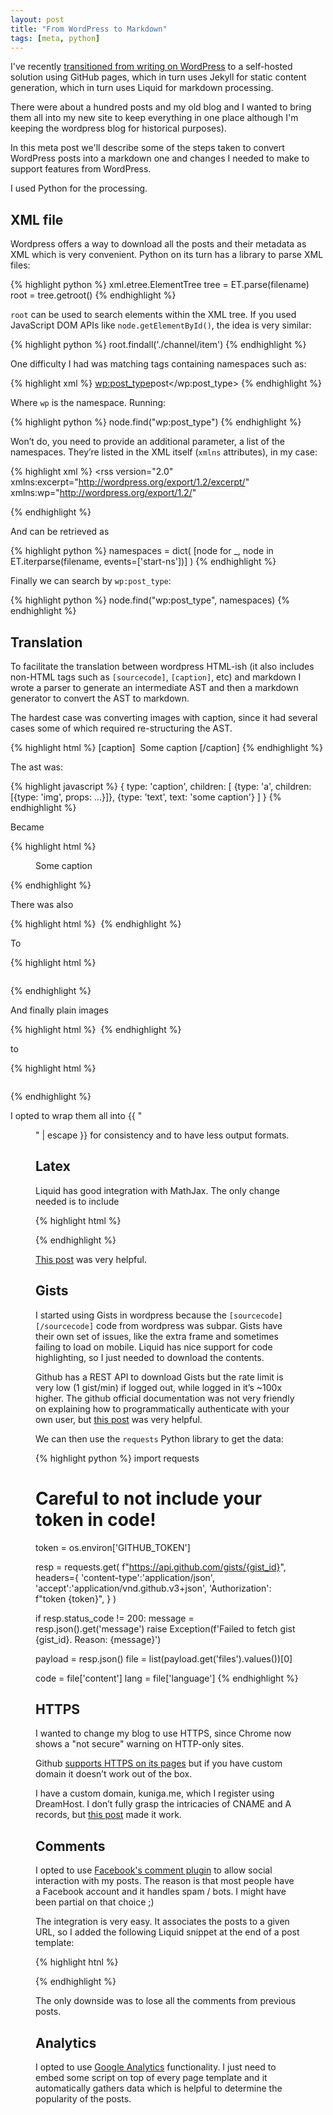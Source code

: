 ```yaml
---
layout: post
title: "From WordPress to Markdown"
tags: [meta, python]
---
```


I've recently [transitioned from writing on WordPress](https://kunigami.blog/2020/05/30/so-long-wordpress-and-thanks-for-all-the-fish/) to a self-hosted solution using GitHub pages, which in turn uses Jekyll for static content generation, which in turn uses Liquid for markdown processing.

There were about a hundred posts and my old blog and I wanted to bring them all into my new site to keep everything in one place although I'm keeping the wordpress blog for historical purposes).

In this meta post we'll describe some of the steps taken to convert WordPress posts into a markdown one and changes I needed to make to support features from WordPress.

I used Python for the processing.

## XML file

Wordpress offers a way to download all the posts and their metadata as XML which is very convenient. Python on its turn has a library to parse XML files:

{% highlight python %}
xml.etree.ElementTree
tree = ET.parse(filename)
root = tree.getroot()
{% endhighlight %}

`root` can be used to search elements within the XML tree. If you used JavaScript DOM APIs like `node.getElementById()`, the idea is very similar:

{% highlight python %}
root.findall('./channel/item')
{% endhighlight %}

One difficulty I had was matching tags containing namespaces such as:

{% highlight xml %}
<wp:post_type>post</wp:post_type>
{% endhighlight %}

Where `wp` is the namespace. Running:

{% highlight python %}
node.find("wp:post_type")
{% endhighlight %}

Won’t do, you need to provide an additional parameter, a list of the namespaces. They’re listed in the XML itself (`xmlns` attributes), in my case:

{% highlight xml %}
<rss version="2.0"
  xmlns:excerpt="http://wordpress.org/export/1.2/excerpt/"
  xmlns:wp="http://wordpress.org/export/1.2/"
>
{% endhighlight %}

And can be retrieved as

{% highlight python %}
namespaces = dict(
    [node for _, node in ET.iterparse(filename, events=['start-ns'])]
)
{% endhighlight %}

Finally we can search by `wp:post_type`:

{% highlight python %}
node.find("wp:post_type", namespaces)
{% endhighlight %}


## Translation

To facilitate the translation between wordpress HTML-ish (it also includes non-HTML tags such as `[sourcecode]`, `[caption]`, etc) and markdown I wrote a parser to generate an intermediate AST and then a markdown generator to convert the AST to markdown.

The hardest case was converting images with caption, since it had several cases some of which required re-structuring the AST.

{% highlight html %}
[caption]
  <a>
    <img />
  </a>
  Some caption
[/caption]
{% endhighlight %}

The ast was:

{% highlight javascript %}
{
  type: 'caption',
  children: [
    {type: 'a', children: [{type: 'img', props: ...}]},
    {type: 'text', text: 'some caption'}
  ]
}
{% endhighlight %}

Became

{% highlight html %}
<figure>
<a><img /></a>
<figcaption>Some caption</figcaption>
</figure>
{% endhighlight %}

There was also

{% highlight html %}
<a>
  <img />
</a>
{% endhighlight %}

To

{% highlight html %}
<figure>
  <a>
     <img />
  </a>
</figure>
{% endhighlight %}

And finally plain images

{% highlight html %}
<img />
{% endhighlight %}

to

{% highlight html %}
<figure>
  <img />
</figure>
{% endhighlight %}

I opted to wrap them all into {{ "<figure>" | escape }} for consistency and to have less output formats.


## Latex


Liquid has good integration with MathJax. The only change needed is to include

{% highlight html %}
<script type="text/javascript" async src="https://cdnjs.cloudflare.com/ajax/libs/mathjax/2.7.5/MathJax.js?config=TeX-MML-AM_CHTML"></script>
{% endhighlight %}

[This post](https://quuxplusone.github.io/blog/2018/08/05/mathjax-in-jekyll/) was very helpful.

## Gists

I started using Gists in wordpress because the `[sourcecode][/sourcecode]` code from wordpress was subpar. Gists have their own set of issues, like the extra frame and sometimes failing to load on mobile. Liquid has nice support for code highlighting, so I just needed to download the contents.

Github has a REST API to download Gists but the rate limit is very low (1 gist/min) if logged out, while logged in it’s ~100x higher. The github official documentation was not very friendly on explaining how to programmatically authenticate with your own user, but [this post](https://dev.to/gr2m/github-api-authentication-personal-access-tokens-53kd) was very helpful.


We can then use the `requests` Python library to get the data:

{% highlight python %}
import requests

# Careful to not include your token in code!
token = os.environ['GITHUB_TOKEN']

resp = requests.get(
    f"https://api.github.com/gists/{gist_id}",
    headers={
        'content-type':'application/json',
        'accept':'application/vnd.github.v3+json',
        'Authorization': f"token {token}",
    }
)

if resp.status_code != 200:
    message = resp.json().get('message')
    raise Exception(f'Failed to fetch gist {gist_id}. Reason: {message}')

payload = resp.json()
file = list(payload.get('files').values())[0]

code = file['content']
lang = file['language']
{% endhighlight %}


## HTTPS

I wanted to change my blog to use HTTPS, since Chrome now shows a "not secure" warning on HTTP-only sites.

Github [supports HTTPS on its pages](https://docs.github.com/en/github/working-with-github-pages/securing-your-github-pages-site-with-https) but if you have custom domain it doesn’t work out of the box.

I have a custom domain, kuniga.me, which I register using DreamHost. I don’t fully grasp the intricacies of CNAME and A records, but [this post](https://medium.com/@melissamcewen/getting-github-pages-to-work-with-a-dreamhost-domain-5fcefac93063) made it work.

## Comments

I opted to use [Facebook's comment plugin](https://developers.facebook.com/docs/plugins/comments/) to allow social interaction with my posts. The reason is that most people have a Facebook account and it handles spam / bots. I might have been partial on that choice ;)

The integration is very easy. It associates the posts to a given URL, so I added the following Liquid snippet at the end of a post template:

{% highlight htnl %}
<div class="fb-comments" data-href="http://kuniga.me/{{ page.url }}" />
{% endhighlight %}

The only downside was to lose all the comments from previous posts.

## Analytics

I opted to use [Google Analytics](https://analytics.google.com/analytics/web/) functionality. I just need to embed some script on top of every page template and it automatically gathers data which is helpful to determine the popularity of the posts.
